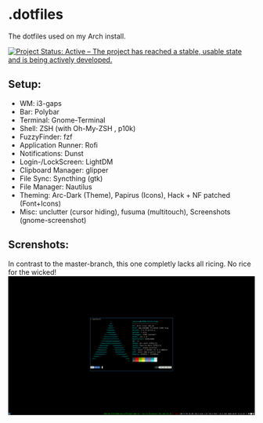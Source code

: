 # .dotfiles
The dotfiles used on my Arch install. 

[![Project Status: Active – The project has reached a stable, usable state and is being actively developed.](https://www.repostatus.org/badges/latest/active.svg)](https://www.repostatus.org/#active)

## Setup:
- WM: i3-gaps
- Bar: Polybar
- Terminal: Gnome-Terminal
- Shell: ZSH (with Oh-My-ZSH , p10k)
- FuzzyFinder: fzf
- Application Runner: Rofi
- Notifications: Dunst
- Login-/LockScreen: LightDM
- Clipboard Manager: glipper
- File Sync: Syncthing (gtk)
- File Manager: Nautilus
- Theming: Arc-Dark (Theme), Papirus (Icons), Hack + NF patched (Font+Icons)
- Misc: unclutter (cursor hiding), fusuma (multitouch), Screenshots (gnome-screenshot)


## Screnshots:
In contrast to the master-branch, this one completly lacks all ricing. No rice for the wicked!
![Screenshot](https://raw.githubusercontent.com/JeuJeus/.dotfiles/master/Screenshots/Screenshot%20from%202020-10-07%2012-21-35.png)

